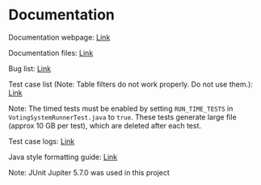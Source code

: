 # Documentation

Documentation webpage: <a href="https://nik312123.github.io/repo-Team19-doc/" target="_blank">Link</a>

Documentation files: <a href="./" target="_blank">Link</a>

Bug list: <a href="../buglist.xlsx" target="_blank">Link</a>

Test case list (Note: Table filters do not work properly. Do not use them.): <a href="../testing/Test Case List.xlsx" target="_blank">Link</a>

Note: The timed tests must be enabled by setting `RUN_TIME_TESTS` in `VotingSystemRunnerTest.java` to `true`. These tests generate large file (approx 10 GB per test), which are deleted after each test.

Test case logs: <a href="../testing/test-logs" target="_blank">Link</a>

Java style formatting guide: <a href="https://github.com/nik312123/nikunjJavaFormatting/wiki" target="_blank">Link</a>

Note: JUnit Jupiter 5.7.0 was used in this project
